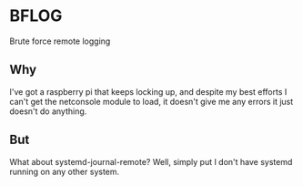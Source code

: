 # BFLOG

Brute force remote logging

## Why

I've got a raspberry pi that keeps locking up, and despite my best efforts I can't get the netconsole module to load, it doesn't give me any errors it just doesn't do anything.

## But

What about systemd-journal-remote? Well, simply put I don't have systemd running on any other system.